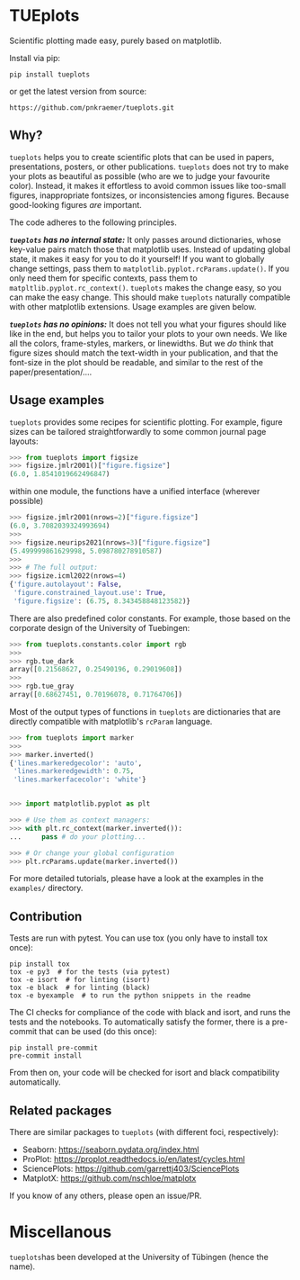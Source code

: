 # TUEplots

Scientific plotting made easy, purely based on matplotlib.

Install via pip:
```commandline
pip install tueplots
```

or get the latest version from source:
```commandline
https://github.com/pnkraemer/tueplots.git
```

## Why?

`tueplots` helps you to create scientific plots that can be used in papers, presentations, posters, or other publications.
`tueplots` does not try to make your plots as beautiful as possible (who are we to judge your favourite color).
Instead, it makes it effortless to avoid common issues like too-small figures, inappropriate fontsizes, or inconsistencies among figures.
Because good-looking figures _are_ important. 

The code adheres to the following principles.

_**`tueplots` has no internal state:**_
It only passes around dictionaries, whose key-value pairs match those that matplotlib uses.
Instead of updating global state, it makes it easy for you to do it yourself! 
If you want to globally change settings, pass them to `matplotlib.pyplot.rcParams.update()`.
If you only need them for specific contexts, pass them to `matpltlib.pyplot.rc_context()`.
`tueplots` makes the change easy, so you can make the easy change. This should make `tueplots` naturally compatible with other matplotlib extensions.
Usage examples are given below.


**_`tueplots` has no opinions:_**
It does not tell you what your figures should like like in the end, but helps you to tailor your plots to your own needs.
We like all the colors, frame-styles, markers, or linewidths.
But we _do_ think that figure sizes should match the text-width in your publication, 
and that the font-size in the plot should be readable, and similar to the rest of the paper/presentation/....




## Usage examples

`tueplots` provides some recipes for scientific plotting. 
For example, figure sizes can be tailored straightforwardly to some common journal page layouts:
```python
>>> from tueplots import figsize
>>> figsize.jmlr2001()["figure.figsize"]
(6.0, 1.8541019662496847)
```
within one module, the functions have a unified interface (wherever possible)
```python
>>> figsize.jmlr2001(nrows=2)["figure.figsize"]
(6.0, 3.7082039324993694)
>>> 
>>> figsize.neurips2021(nrows=3)["figure.figsize"]
(5.499999861629998, 5.098780278910587)
>>> 
>>> # The full output:
>>> figsize.icml2022(nrows=4)
{'figure.autolayout': False,
 'figure.constrained_layout.use': True,
 'figure.figsize': (6.75, 8.343458848123582)}
```

There are also predefined color constants. For example, those based on the corporate design of the University of Tuebingen:
```python
>>> from tueplots.constants.color import rgb 
>>> 
>>> rgb.tue_dark
array([0.21568627, 0.25490196, 0.29019608])
>>>
>>> rgb.tue_gray
array([0.68627451, 0.70196078, 0.71764706])
```

Most of the output types of functions in `tueplots` are dictionaries that are directly compatible with matplotlib's `rcParam` language.
```python
>>> from tueplots import marker
>>> 
>>> marker.inverted()
{'lines.markeredgecolor': 'auto',
 'lines.markeredgewidth': 0.75,
 'lines.markerfacecolor': 'white'}


>>> import matplotlib.pyplot as plt

>>> # Use them as context managers:
>>> with plt.rc_context(marker.inverted()):
...     pass # do your plotting...

>>> # Or change your global configuration
>>> plt.rcParams.update(marker.inverted())
```

For more detailed tutorials, please have a look at the examples in the `examples/` directory.

## Contribution

Tests are run with pytest.
You can use tox (you only have to install tox once):
```commandline
pip install tox 
tox -e py3  # for the tests (via pytest)
tox -e isort  # for linting (isort)
tox -e black  # for linting (black)
tox -e byexample  # to run the python snippets in the readme
```

The CI checks for compliance of the code with black and isort, and runs the tests and the notebooks.
To automatically satisfy the former, there is a pre-commit that can be used (do this once):
```commandline
pip install pre-commit
pre-commit install
```
From then on, your code will be checked for isort and black compatibility automatically. 


## Related packages
There are similar packages to `tueplots` (with different foci, respectively):
* Seaborn: https://seaborn.pydata.org/index.html
* ProPlot: https://proplot.readthedocs.io/en/latest/cycles.html
* SciencePlots: https://github.com/garrettj403/SciencePlots
* MatplotX: https://github.com/nschloe/matplotx

If you know of any others, please open an issue/PR. 


# Miscellanous

`tueplots`has been developed at the University of Tübingen (hence the name).
